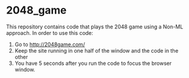 # 2048_game
This repository contains code that plays the 2048 game using a Non-ML approach.
In order to use this code:
1. Go to http://2048game.com/
2. Keep the site running in one half of the window and the code in the other
3. You have 5 seconds after you run the code to focus the browser window.